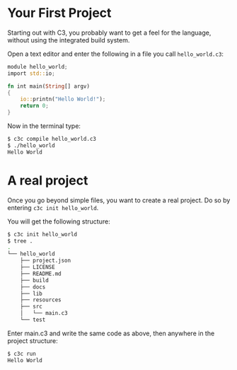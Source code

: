 # Your First Project
Starting out with C3, you probably want to get a feel for the language, without using the integrated build system.

Open a text editor and enter the following in a file you call `hello_world.c3`:
```rust
module hello_world;
import std::io;

fn int main(String[] argv)
{
    io::printn("Hello World!");
    return 0;
}
```

Now in the terminal type:
```bash
$ c3c compile hello_world.c3
$ ./hello_world
Hello World
```

# A real project
Once you go beyond simple files, you want to create a real project. Do so by entering `c3c init hello_world`.

You will get the following structure:
```bash
$ c3c init hello_world
$ tree .
.
└── hello_world
    ├── project.json
    ├── LICENSE
    ├── README.md
    ├── build
    ├── docs
    ├── lib
    ├── resources
    ├── src
    │   └── main.c3
    └── test
```

Enter main.c3 and write the same code as above, then anywhere in the project structure:
```bash
$ c3c run
Hello World
```
